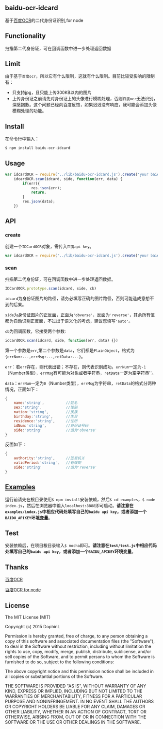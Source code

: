 ## baidu-ocr-idcard
基于[百度OCR](http://apistore.baidu.com/apiworks/servicedetail/146.html)的二代身份证识别,for node

## Functionality
扫描第二代身份证，可在回调函数中进一步处理返回数据

## Limit
由于基于`百度ocr`，所以它有什么限制，这就有什么限制。目前比较受影响的限制有：
- 只支持jpg，且只能上传300KB以内的图片
- 上传身份证之前请先对身份证上的头像进行模糊处理，否则`百度ocr`无法识别，深感抱歉。这个问题已经向百度反馈，如果迟迟没有响应，我可能会添加头像模糊处理的功能。 

## Install
在命令行中输入：
```javascript
$ npm install baidu-ocr-idcard
```

## Usage
```javascript
var idcardOCR = require('../lib/baidu-ocr-idcard.js').create('your baidu api key');
    idcardOCR.scan(idcard, side, function(err, data) {
        if(err){
            res.json(err);
            return;
        }
        res.json(data);
    })
```

## API
### create
创建一个`IDCardOCR`对象，需传入`百度api key`。
```javascript
var idcardOCR = require('../lib/baidu-ocr-idcard.js').create('your baidu api key');
```

### scan
扫描第二代身份证，可在回调函数中进一步处理返回数据。
```javascript
IDCardOCR.prototype.scan(idcard, side, cb)
```
`idcard`为身份证图片的路径，请务必填写正确的图片路径，否则可能造成意想不到的后果。

`side`为身份证图片的正反面，正面为`'obverse'`，反面为`'reverse'`，其余所有值都为自动识别正反面，不过出于语义化的考虑，建议您填写`'auto'`。

`cb`为回调函数，它接受两个参数:
```javascript
idcardOCR.scan(idcard, side, function(err, data) {})
```
第一个参数是`err`,第二个参数是`data`，它们都是`PlainObject`，格式为`{errNum:...,errMsg:...,retData:...}`。

`err`：若`err`存在，则代表出错；不存在，则代表识别成功。`errNum`一定为`-1`（Number类型），`errMsg`有可能为对象或者字符串，`retData`一定为空字符串''。

`data`：`errNum`一定为`0`（Number类型），`errMsg`为字符串，`retData`的格式分两种情况，正面如下：
```javascript
{
	name:'string',			//姓名
	sex:'string',			//性别
	nation:'string',		//民族
	birthday:'string',		//生日
	residence:'string',		//住所
	idNum:'string',			//身份证号码
	side:'string'			//值为'obverse'
}
```
反面如下：
```javascript
{
	authority:'string',		//签发机关
	validPeriod:'string',	//有效期
	side:'string'			//值为'reverse'
}
```

## [Examples](https://github.com/DophinL/baidu-ocr-idcard/tree/master/examples)
运行前请先在根目录使用`$ npm install`安装依赖，然后`$ cd examples`，`$ node index.js`，然后在浏览器中输入`localhost:8888`即可启动。**请注意在`examples/index.js`中相应代码处填写自己的`baidu api key`，或者添加一个`BAIDU_APIKEY`环境变量**。

## Test
安装依赖后，在项目根目录输入`$ mocha`即可。**请注意在`test/test.js`中相应代码处填写自己的`baidu api key`，或者添加一个`BAIDU_APIKEY`环境变量**。

## Thanks
[百度OCR](http://apistore.baidu.com/apiworks/servicedetail/146.html)

[百度OCR for node](https://github.com/JeremyWei/baidu-ocr)

## License
The MIT License (MIT)

Copyright (c) 2015 DophinL

Permission is hereby granted, free of charge, to any person obtaining a copy
of this software and associated documentation files (the "Software"), to deal
in the Software without restriction, including without limitation the rights
to use, copy, modify, merge, publish, distribute, sublicense, and/or sell
copies of the Software, and to permit persons to whom the Software is
furnished to do so, subject to the following conditions:

The above copyright notice and this permission notice shall be included in all
copies or substantial portions of the Software.

THE SOFTWARE IS PROVIDED "AS IS", WITHOUT WARRANTY OF ANY KIND, EXPRESS OR
IMPLIED, INCLUDING BUT NOT LIMITED TO THE WARRANTIES OF MERCHANTABILITY,
FITNESS FOR A PARTICULAR PURPOSE AND NONINFRINGEMENT. IN NO EVENT SHALL THE
AUTHORS OR COPYRIGHT HOLDERS BE LIABLE FOR ANY CLAIM, DAMAGES OR OTHER
LIABILITY, WHETHER IN AN ACTION OF CONTRACT, TORT OR OTHERWISE, ARISING FROM,
OUT OF OR IN CONNECTION WITH THE SOFTWARE OR THE USE OR OTHER DEALINGS IN THE
SOFTWARE.